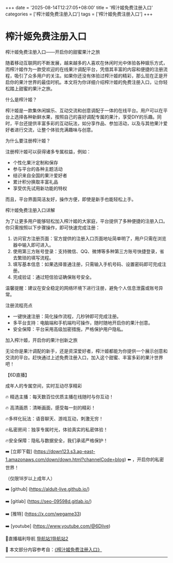 +++
date = '2025-08-14T12:27:05+08:00'
title = '榨汁姬免费注册入口'
categories = ['榨汁姬免费注册入口']
tags = ['榨汁姬免费注册入口']
+++

# 榨汁姬免费注册入口

榨汁姬免费注册入口——开启你的甜蜜果汁之旅

随着移动互联网的不断发展，越来越多的人喜欢在休闲时光中体验各种娱乐方式，而榨汁姬作为一款受欢迎的在线果汁调配平台，凭借其丰富的内容和便捷的注册流程，吸引了众多用户的关注。如果你还没有体验过榨汁姬的精彩，那么现在正是开启你的果汁世界的最佳时机。本文将为你详细介绍榨汁姬的免费注册入口，让你轻松踏上甜蜜的果汁之旅。

什么是榨汁姬？

榨汁姬是一款集休闲娱乐、互动交流和创意调配于一体的在线平台。用户可以在平台上选择各种新鲜水果，按照自己的喜好调配专属的果汁，享受DIY的乐趣。同时，平台还提供丰富多彩的互动玩法，如分享作品、参加活动，以及与其他果汁爱好者进行交流，让整个体验充满趣味与创意。

为什么要注册榨汁姬？

注册榨汁姬可以获得诸多专属权益，例如：
- 个性化果汁定制和保存
- 参与平台的各种主题活动
- 结识来自全国的果汁爱好者
- 累计积分换取丰富礼品
- 享受优先试用新功能的特权

而且，平台界面简洁友好，操作方便，即使是新手也能轻松上手。

榨汁姬免费注册入口详解

为了让更多用户能够轻松加入榨汁姬的大家庭，平台提供了多种便捷的注册入口。你只需按照以下步骤操作，即可快速完成注册：

1. 访问官方注册页面：官方提供的注册入口页面地址简单明了，用户只需在浏览器中输入即可进入。
2. 使用第三方账号登录：支持微信、QQ、微博等多种第三方账号快捷登录，省去繁琐的填写流程。
3. 填写基本信息：如果选择普通注册，只需输入手机号码、设置密码即可完成注册。
4. 完成验证：通过短信验证确保账号安全。

温馨提醒：建议在安全稳定的网络环境下进行注册，避免个人信息泄露或账号异常。

注册流程亮点

- 一键快速注册：简化操作流程，几秒钟即可完成注册。
- 多平台支持：电脑端和手机端均可操作，随时随地开启你的果汁创意。
- 安全保障：平台采用高级加密措施，严格保护用户隐私。

加入榨汁姬，开启你的果汁创新之旅

无论你是果汁调配的新手，还是资深爱好者，榨汁姬都能为你提供一个展示创意和交流的平台。赶快通过上述免费注册入口，加入这个甜蜜、丰富多彩的果汁世界吧！

【6D直播】

 成年人的专属空间，实时互动尽享精彩

🔥 精选主播：每天数百位优质主播在线随时与你互动！

🔥 高清画质：清晰画面，感受每一刻的精彩！

🔥多样化玩法：语音聊天、游戏互动，刺激无穷！

🔥私密房间：独享专属时光，体验真实的私密体验！

🔥安全保障：隐私与数据安全，我们承诺严格保护！

➡️ [立即下载] (https://down123.s3.ap-east-1.amazonaws.com/down/down.html?channelCode=blog) ⬅️ ，开启你的私密世界！

 （仅限18岁以上成年人）

➡️ [github] (https://aldult-live.github.io/)

➡️ [gitlab] (https://seo-09598d.gitlab.io/)

➡️ [推特] (https://x.com/wegame33)

➡️ [youtube] (https://www.youtube.com/@6Dlive)

🔞直播福利导航   [导航站1](https://webstack-86085a.gitlab.io/)[导航站2](https://onlygit123-2.github.io/)


📘 本文部分内容参考自：[《榨汁姬免费注册入口》](https://webstack-hugo-9.pages.dev/)

---
